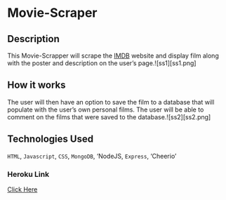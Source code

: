 # Movie-Scraper

## Description
This Movie-Scrapper will scrape the [IMDB](http://www.imdb.com/movies-in-theaters/?pf_rd_m=A2FGELUUNOQJNL&pf_rd_p=2750721702&pf_rd_r=0ZKJFK35E6X4BEV54TBV&pf_rd_s=right-2&pf_rd_t=15061&pf_rd_i=homepage&ref_=hm_otw_hd) website and display film along with the poster
and description on the user’s page.![ss1][ss1.png]

## How it works
The user will then have an option to save the film to a database that will
populate with the user’s own personal films. The user will be able to comment
on the films that were saved to the database.![ss2][ss2.png]


## Technologies Used
`HTML`, `Javascript`, `CSS`, `MongoDB`, ‘NodeJS, `Express`, ‘Cheerio’

### Heroku Link
[Click Here](https://moviescraper1.herokuapp.com/)

